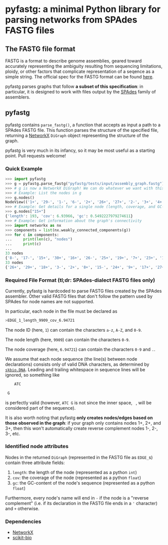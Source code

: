 # pyfastg: a minimal Python library for parsing networks from SPAdes FASTG files

## The FASTG file format
FASTG is a format to describe genome assemblies, geared toward accurately representing the ambiguity resulting from sequencing limitations, ploidy, or other factors that complicate representation of a seqence as a simple string.  The official spec for the FASTG format can be found [here](http://fastg.sourceforge.net/).

pyfastg parses graphs that follow **a subset of this specification**: in
particular, it is designed to work with files output by the
[SPAdes](http://cab.spbu.ru/software/spades/) family of assemblers.

## pyfastg
pyfastg contains `parse_fastg()`, a function that accepts as input a path
to a SPAdes FASTG file. This function parses the structure of the specified
file, returning a [NetworkX](https://networkx.github.io) `DiGraph` object representing
the structure of the graph.

pyfastg is very much in its infancy, so it may be most useful as a starting point.
Pull requests welcome!

### Quick Example

```python
>>> import pyfastg
>>> g = pyfastg.parse_fastg("pyfastg/tests/input/assembly_graph.fastg")
>>> # g is now a NetworkX DiGraph! We can do whatever we want with this object.
>>> # Example: List the nodes in g
>>> g.nodes()
NodeView(('1+', '29-', '1-', '6-', '2+', '26+', '27+', '2-', '3+', '4+', '6+', '7+', '3-', '33-', '9-', '4-', '5+', '5-', '28+', '7-', '8+', '28-', '9+', '8-', '12-', '10+', '12+', '10-', '24-', '32-', '11+', '30-', '11-', '27-', '19-', '13+', '25+', '31-', '13-', '14+', '14-', '26-', '15+', '15-', '23-', '16+', '16-', '17+', '17-', '19+', '18+', '33+', '18-', '20+', '20-', '22+', '21+', '21-', '22-', '23+', '24+', '25-', '29+', '30+', '31+', '32+'))
>>> # Example: Get details for a single node (length, coverage, and GC-content)
>>> g.nodes["15+"]
{'length': 193, 'cov': 6.93966, 'gc': 0.5492227979274611}
>>> # Example: Get information about the graph's connectivity
>>> import networkx as nx
>>> components = list(nx.weakly_connected_components(g))
>>> for c in components:
...     print(len(c), "nodes")
...     print(c)
...
33 nodes
{'8-', '17-', '15+', '30+', '16+', '26-', '25+', '19+', '7+', '23+', '14-', '18-', '10-', '29-', '20-', '27-', '11-', '5-', '3+', '2-', '12-', '13+', '31-', '6+', '1+', '21-', '24-', '32-', '22+', '28+', '4+', '33-', '9-'}
33 nodes
{'26+', '29+', '18+', '3-', '2+', '8+', '15-', '24+', '9+', '17+', '27+', '28-', '11+', '6-', '20+', '14+', '19-', '13-', '4-', '21+', '5+', '31+', '22-', '12+', '25-', '30-', '10+', '1-', '7-', '32+', '23-', '33+', '16-'}
```

### Required File Format (tl;dr: SPAdes-dialect FASTG files only)
Currently, pyfastg is hardcoded to parse FASTG files created by the SPAdes assembler. Other valid FASTG files that don't follow the pattern used by SPAdes for node names are not supported.

In particular, each node in the file must be declared as

```bash
>EDGE_1_length_9909_cov_6.94721
```

The node ID (here, `1`) can contain the characters `a-z`, `A-Z`, and `0-9`.

The node length (here, `9909`) can contain the characters `0-9`.

The node coverage (here, `6.94721`) can contain the characters `0-9` and `.`.

We assume that each node sequence (the line(s) between node declarations)
consists only of valid DNA characters, as determined by
[`skbio.DNA`](http://scikit-bio.org/docs/latest/generated/skbio.sequence.DNA.html).
Leading and trailing whitespace in sequence lines will be ignored, so something
like
```bash
    ATC

 G     
```
is perfectly valid (however, `ATC G` is not since the inner space, ` `, will be
considered part of the sequence).

It is also worth noting that pyfastg **only creates nodes/edges based on those
observed in the graph**: if your graph only contains nodes 1+, 2+, and 3+, then
this won't automatically create reverse complement nodes 1-, 2-, 3-, etc.

### Identified node attributes
Nodes in the returned `DiGraph` (represented in the FASTG file as `EDGE_`s)
contain three attribute fields:

1. `length`: the length of the node (represented as a python `int`)
2. `cov`: the coverage of the node (represented as a python `float`)
2. `gc`: the GC-content of the node's sequence (represented as a python `float`)

Furthermore, every node's name will end in `-` if the node is a "reverse
complement" (i.e. if its declaration in the FASTG file ends in a `'` character) and `+` otherwise.

### Dependencies

- [NetworkX](https://networkx.github.io)
- [scikit-bio](http://scikit-bio.org/)
